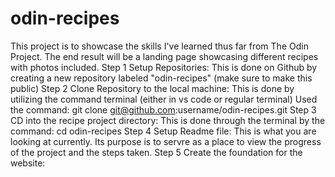 # odin-recipes
This project is to showcase the skills I've learned thus far from The Odin Project.
The end result will be a landing page showcasing different recipes with photos included.
Step 1 Setup Repositories: This is done on Github by creating a new repository labeled "odin-recipes" (make sure to make this public)
Step 2 Clone Repository to the local machine: This is done by utilizing the command terminal (either in vs code or regular terminal) Used the command: git clone git@github.com:username/odin-recipes.git
Step 3 CD into the recipe project directory: This is done through the terminal by the command: cd odin-recipes
Step 4 Setup Readme file: This is what you are looking at currently. Its purpose is to servre as a place to view the progress of the project and the steps taken. 
Step 5 Create the foundation for the website: 
